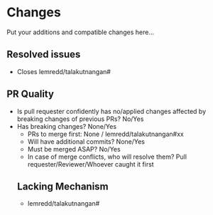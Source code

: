 # Changes
Put your additions and compatible changes here...

## Resolved issues
<!-- prefix the issue number to close the issue from original repository. -->
- Closes lemredd/talakutnangan#

## PR Quality
<!--
Be sure that changes in the PR are compatible with the master branch to prevent test failures.
-->
- Is pull requester confidently has no/applied changes affected by breaking changes of previous PRs?
  No/Yes
- Has breaking changes? None/Yes
  <!--
Put breaking change details below this comment if there are breaking changes. Breaking changes could
be relocating certain set of files, changing the types that already exist in the master branch, new
format of response or query, etc...
-->

## Merge Instructions
<!--
Fixes, breaking change, or initial code of a feature should be merged as soon as possible. This is
because it can affect the code or experience greatly in the future. Enhancements can be deferred.
-->
- PRs to merge first: None / lemredd/talakutnangan#xx
- Will have additional commits? None/Yes
- Must be merged ASAP? No/Yes
- In case of merge conflicts, who will resolve them? Pull requester/Reviewer/Whoever caught it first

## Lacking Mechanism
<!--
Note: Pull requester should create issues for lacking mechanisms, then just link the issue number.
-->
- lemredd/talakutnangan#
